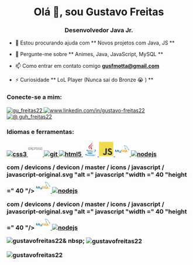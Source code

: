 <h1 align = "center"> Olá 👋, sou Gustavo Freitas </h1>
<h3 align = "center"> Desenvolvedor Java Jr. </h3>

- 🤝 Estou procurando ajuda com ** Novos projetos com Java, JS **

- 💬 Pergunte-me sobre ** Animes, Java, JavaScript, MySQL **

- 📫 Como entrar em contato comigo **gusfmotta@gmail.com**

- ⚡ Curiosidade ** LoL Player (Nunca sai do Bronze 😭 ) **

<h3 align = "left"> Conecte-se a mim: </h3>
<p align = "left">
<a href="https://twitter.com/gu_freitas22" target="blank"> <img align = "center" src = "https://raw.githubusercontent.com/rahuldkjain/github-profile-readme-generator/master/src/images/icons/Social/twitter.svg" alt = "gu_freitas22" height = " 30 "largura ="40 "/> </a>
<a href="https://linkedin.com/in/www.linkedin.com/in/gustavo-freitas22" target="blank"> <img align = "center" src = "https: //raw.githubusercontent .com / rahuldkjain / github-profile-readme-generator / master / src / images / icons / Social / linked-in-alt.svg "alt =" www.linkedin.com/in/gustavo-freitas22 "height =" 30 "width =" 40 "/> </a>
<a href="https://instagram.com/@guh_freitas22" target="blank"> <img align =" center "src =" https: // raw. githubusercontent.com/rahuldkjain/github-profile-readme-generator/master/src/images/icons/Social/instagram.svg "alt =" @ guh_freitas22 "height =" 30 "largura =" 40 "/> </a>
</p>

<h3 align = "left"> Idiomas e ferramentas: </ h3>
<p align = "left"> <a href="https://www.w3schools.com/css/" target="_blank"> <img src = "https://raw.githubusercontent.com/devicons/devicon /master/icons/css3/css3-original-wordmark.svg "alt =" css3 "width =" 40 "height =" 40 "/> </a> <a href =" https://expressjs.com "target = "_ blank"> <img src = "https://raw.githubusercontent.com/devicons/devicon/master/icons/express/express-original-wordmark.svg" alt = "express" width = "40" height = "40" /> </a> <a href="https://git-scm.com/" target="_blank"> <img src = "https://www.vectorlogo.zone/logos/git- scm / git-scm-icon.svg "alt ="git "width =" 40 "height =" 40 "/> </a> <a href="https://www.w3.org/html/" target="_blank"> <img src =" https: / /raw.githubusercontent.com/devicons/devicon/master/icons/html5/html5-original-wordmark.svg "alt =" html5 "width =" 40 "height =" 40 "/> </a> <a href = "https://www.java.com" target = "_ blank"> <img src = "https://raw.githubusercontent.com/devicons/devicon/master/icons/java/java-original.svg" alt = "java" width = "40" height = "40" /> </a> <a href="https://developer.mozilla.org/en-US/docs/Web/JavaScript" target="_blank"> <img src = "https://raw.githubusercontent.com/devicons/devicon/master/icons/javascript/javascript-original.svg "alt =" javascript "width =" 40 "height =" 40 "/> </a> <a href =" https://www.mysql.com/ "target =" _ blank "> <img src =" https://raw.githubusercontent.com/devicons/devicon/master/icons/mysql/mysql-original-wordmark.svg " alt = "mysql" width = "40" height = "40" /> </a> <a href="https://nodejs.org" target="_blank"> <img src = "https: // raw .githubusercontent.com / devicons / devicon / master / icons / nodejs / nodejs-original-wordmark.svg "alt =" nodejs "width =" 40 "height =" 40 "/> </a> </p>com / devicons / devicon / master / icons / javascript / javascript-original.svg "alt =" javascript "width =" 40 "height =" 40 "/> </a> <a href =" https: // www. mysql.com/ "target =" _ blank "> <img src =" https://raw.githubusercontent.com/devicons/devicon/master/icons/mysql/mysql-original-wordmark.svg "alt =" mysql "largura = "40" height = "40" /> </a> <a href="https://nodejs.org" target="_blank"> <img src = "https://raw.githubusercontent.com/devicons /devicon/master/icons/nodejs/nodejs-original-wordmark.svg "alt =" nodejs "largura =" 40 "altura =" 40 "/> </a> </p>com / devicons / devicon / master / icons / javascript / javascript-original.svg "alt =" javascript "width =" 40 "height =" 40 "/> </a> <a href =" https: // www. mysql.com/ "target =" _ blank "> <img src =" https://raw.githubusercontent.com/devicons/devicon/master/icons/mysql/mysql-original-wordmark.svg "alt =" mysql "largura = "40" height = "40" /> </a> <a href="https://nodejs.org" target="_blank"> <img src = "https://raw.githubusercontent.com/devicons /devicon/master/icons/nodejs/nodejs-original-wordmark.svg "alt =" nodejs "largura =" 40 "altura =" 40 "/> </a> </p>

<p> <img align = "left" src = "https://github-readme-stats.vercel.app/api/top-langs?username=gustavofreitas22&show_icons=true&locale=en&layout=compact" alt = "gustavofreitas22" /> </p>

<p> & nbsp; <img align = "center" src = "https://github-readme-stats.vercel.app/api?username=gustavofreitas22&show_icons=true&locale=en" alt = "gustavofreitas22" /> </p>

<p> <img align = "center" src = "https://github-readme-streak-stats.herokuapp.com/?user=gustavofreitas22&" alt = "gustavofreitas22" /> </p>
